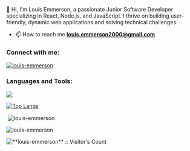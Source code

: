 👋 Hi, I'm Louis Emmerson, a passionate Junior Software Developer specializing in React, Node.js, and JavaScript. I thrive on building user-friendly, dynamic web applications and solving technical challenges.


-  📫 How to reach me **louis.emmerson2000@gmail.com**



<h3 align="left">Connect with me:</h3>
<p align="left">
<a href="https://linkedin.com/in/louis-emmerson" target="blank"><img align="center" src="https://skillicons.dev/icons?i=linkedin" alt="louis-emmerson"  /></a>
</p>

<h3 align="left">Languages and Tools:</h3>
<p>
  <a href="https://skillicons.dev">
    <img src="https://skillicons.dev/icons?i=js,react,jest,css,express,git,html,nodejs,postgres,supabase" />
  </a>
</p>

[![Top Langs](https://github-readme-stats.vercel.app/api/top-langs/?username=louis-emmerson&layout=donut)](https://github.com/anuraghazra/github-readme-stats)
<p>&nbsp;<img align="center" src="https://github-readme-stats.vercel.app/api?username=louis-emmerson&show_icons=true&locale=en" alt="louis-emmerson" /></p>

<p><img align="center" src="https://github-readme-streak-stats.herokuapp.com/?user=louis-emmerson&" alt="louis-emmerson" /></p>
<img src="https://profile-counter.glitch.me/{louis-emmerson}/count.svg" alt="**louis-emmerson** :: Visitor's Count" />
